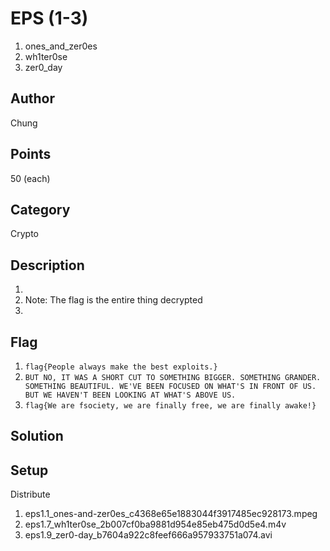 # EPS (1-3)
1. ones_and_zer0es
2. wh1ter0se
3. zer0_day

## Author
Chung
## Points
50 (each)
## Category
Crypto
## Description
1. 
2. Note: The flag is the entire thing decrypted
3. 

## Flag
1. `flag{People always make the best exploits.}`
2. `BUT NO, IT WAS A SHORT CUT TO SOMETHING BIGGER. SOMETHING GRANDER. SOMETHING BEAUTIFUL. WE'VE BEEN FOCUSED ON WHAT'S IN FRONT OF US. BUT WE HAVEN'T BEEN LOOKING AT WHAT'S ABOVE US.`
3. `flag{We are fsociety, we are finally free, we are finally awake!}`

## Solution

## Setup
Distribute
1. eps1.1_ones-and-zer0es_c4368e65e1883044f3917485ec928173.mpeg
2. eps1.7_wh1ter0se_2b007cf0ba9881d954e85eb475d0d5e4.m4v
3. eps1.9_zer0-day_b7604a922c8feef666a957933751a074.avi

